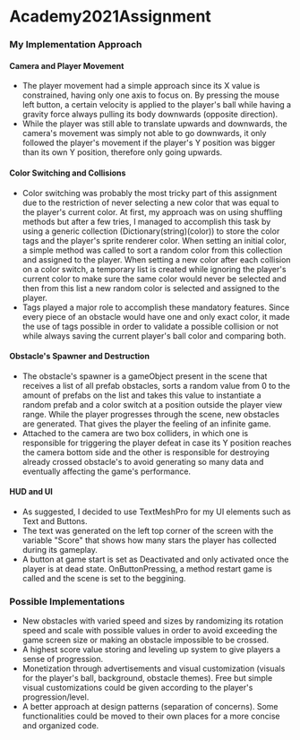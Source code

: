 # Academy2021Assignment

### My Implementation Approach

#### Camera and Player Movement
- The player movement had a simple approach since its X value is constrained, having only one axis to focus on. By pressing the mouse left button, a certain velocity is applied to the player's ball while having a gravity force always pulling its body downwards (opposite direction).
- While the player was still able to translate upwards and downwards, the camera's movement was simply not able to go downwards, it only followed the player's movement if the player's Y position was bigger than its own Y position, therefore only going upwards.

#### Color Switching and Collisions 
- Color switching was probably the most tricky part of this assignment due to the restriction of never selecting a new color that was equal to the player's current color. At first, my approach was on using shuffling methods but after a few tries, I managed to accomplish this task by using a generic collection (Dictionary(string)(color)) to store the color tags and the player's sprite renderer color. When setting an initial color, a simple method was called to sort a random color from this collection and assigned to the player. When setting a new color after each collision on a color switch, a temporary list is created while ignoring the player's current color to make sure the same color would never be selected and then from this list a new random color is selected and assigned to the player.
 - Tags played a major role to accomplish these mandatory features. Since every piece of an obstacle would have one and only exact color, it made the use of tags possible in order
to validate a possible collision or not while always saving the current player's ball color and comparing both.

#### Obstacle's Spawner and Destruction
- The obstacle's spawner is a gameObject present in the scene that receives a list of all prefab obstacles, sorts a random value from 0 to the amount of prefabs on the list and takes this value to instantiate a random prefab and a color switch at a position outside the player view range. While the player progresses through the scene, new obstacles are generated. That gives the player the feeling of an infinite game.
- Attached to the camera are two box colliders, in which one is responsible for triggering the player defeat in case its Y position reaches the camera bottom side and the other is responsible for destroying already crossed obstacle's to avoid generating so many data and eventually affecting the game's performance.

#### HUD and UI
- As suggested, I decided to use TextMeshPro for my UI elements such as Text and Buttons.
- The text was generated on the left top corner of the screen with the variable "Score" that shows how many stars the player has collected during its gameplay.
- A button at game start is set as Deactivated and only activated once the player is at dead state. OnButtonPressing, a method restart game is called and the scene is set to the beggining.

### Possible Implementations

- New obstacles with varied speed and sizes by randomizing its rotation speed and scale with possible values in order to avoid exceeding the game screen size or making an obstacle impossible to be crossed.
- A highest score value storing and leveling up system to give players a sense of progression.
- Monetization through advertisements and visual customization (visuals for the player's ball, background, obstacle themes). Free but simple visual customizations could be given according to the player's progression/level.
- A better approach at design patterns (separation of concerns). Some functionalities could be moved to their own places for a more concise and organized code.
